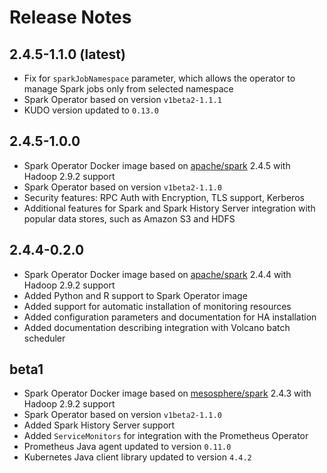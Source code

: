 # Release Notes

## 2.4.5-1.1.0 (latest)
* Fix for `sparkJobNamespace` parameter, which allows the operator to manage Spark jobs only from selected namespace
* Spark Operator based on version `v1beta2-1.1.1`
* KUDO version updated to `0.13.0`

## 2.4.5-1.0.0
* Spark Operator Docker image based on [apache/spark](https://github.com/apache/spark/) 2.4.5 with Hadoop 2.9.2 support
* Spark Operator based on version `v1beta2-1.1.0`
* Security features: RPC Auth with Encryption, TLS support, Kerberos 
* Additional features for Spark and Spark History Server integration with popular data stores, such as Amazon S3 and HDFS 

## 2.4.4-0.2.0
* Spark Operator Docker image based on [apache/spark](https://github.com/apache/spark/) 2.4.4 with Hadoop 2.9.2 support
* Added Python and R support to Spark Operator image
* Added support for automatic installation of monitoring resources
* Added configuration parameters and documentation for HA installation
* Added documentation describing integration with Volcano batch scheduler

## beta1
* Spark Operator Docker image based on [mesosphere/spark](https://github.com/mesosphere/spark/) 2.4.3 with Hadoop 2.9.2 support
* Spark Operator based on version `v1beta2-1.1.0`
* Added Spark History Server support
* Added `ServiceMonitors` for integration with the Prometheus Operator
* Prometheus Java agent updated to version `0.11.0`
* Kubernetes Java client library updated to version `4.4.2`
